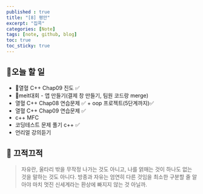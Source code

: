 ```yaml
---
published : true
title: "[8] 평안"
excerpt: "집콕"
categories: [Note]
tags: [note, github, blog]
toc: true
toc_sticky: true
---
```


## 🔖오늘 할 일

+ 🚨열혈 C++ Chap09 진도 ✅
+ 🚨meit대회 - 앱 만들기(결제 창 만들기, 팀원 코드랑 merge)
+ 열혈 C++ Chap08 연습문제 ✅ + oop 프로젝트(5단계까지)✅
+ 열혈 C++ Chap09 연습문제 ✅
+ c++ MFC 
+ 코딩테스트 문제 풀기 c++ ✅
+ 언리얼 강의듣기
  
## 📓 끄적끄적

> 자유란, 울타리 밖을 무작정 나가는 것도 아니고, 나를 얽매는 것이 하나도 없는 것을 말하는 것도 아니다. 
> 방종과 자유는 엄연히 다른 것임을 최소한 구분할 줄 알아야 마치 멋진 신세계라는 환상에 빠지지 않는 것 아닐까.
